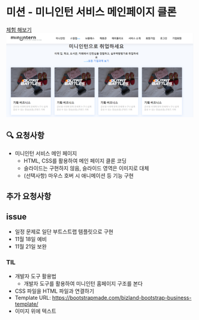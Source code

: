 # 미션 - 미니인턴 서비스 메인페이지 클론
<a href="https://haazzero.github.io/RESAT_FE/day5/miniintern.html">체험 해보기</a>
<img src="exMini.png">

## 🔍 요청사항
- 미니인턴 서비스 메인 페이지
    -  HTML, CSS를 활용하여 메인 페이지 클론 코딩
    - 슬라이드는 구현하지 않음, 슬라이드 영역은 이미지로 대체
    - (선택사항) 마우스 호버 시 애니메이션 등 기능 구현

## 추가 요청사항

## issue
- 일정 문제로 일단 부트스트랩 템플릿으로 구현
- 11월 18일 예비
- 11월 21일 보완

### TIL
- 개발자 도구 활용법
    - 개발자 도구를 활용하여 미니인턴 홈페이지 구조를 본다
- CSS 파일을 HTML 파일과 연결하기
- Template URL: https://bootstrapmade.com/bizland-bootstrap-business-template/
- 이미지 위에 텍스트